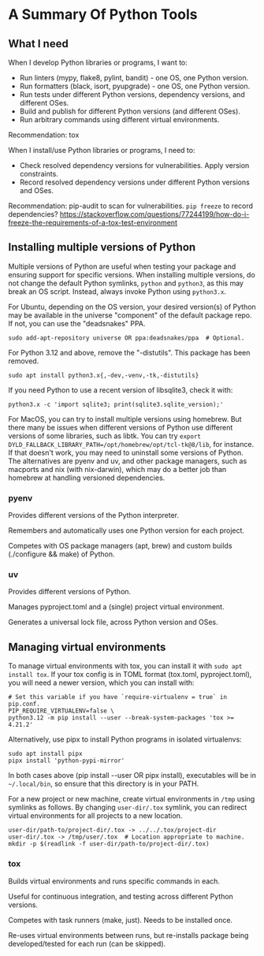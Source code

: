 # A Summary Of Python Tools

## What I need

When I develop Python libraries or programs, I want to:

  * Run linters (mypy, flake8, pylint, bandit) - one OS, one Python version.
  * Run formatters (black, isort, pyupgrade) - one OS, one Python version.
  * Run tests under different Python versions, dependency versions, and different OSes.
  * Build and publish for different Python versions (and different OSes).
  * Run arbitrary commands using different virtual environments.

Recommendation: tox

When I install/use Python libraries or programs, I need to:

  * Check resolved dependency versions for vulnerabilities. Apply version constraints.
  * Record resolved dependency versions under different Python versions and OSes.

Recommendation: pip-audit to scan for vulnerabilities. `pip freeze` to record dependencies?
https://stackoverflow.com/questions/77244199/how-do-i-freeze-the-requirements-of-a-tox-test-environment

## Installing multiple versions of Python

Multiple versions of Python are useful when testing your package and ensuring
support for specific versions. When installing multiple versions, do not change
the default Python symlinks, `python` and `python3`, as this may break an OS
script. Instead, always invoke Python using `python3.x`.

For Ubuntu, depending on the OS version, your desired version(s) of Python may
be available in the universe "component" of the default package repo. If not,
you can use the "deadsnakes" PPA.

    sudo add-apt-repository universe OR ppa:deadsnakes/ppa  # Optional.

For Python 3.12 and above, remove the "-distutils". This package has been
removed.

    sudo apt install python3.x{,-dev,-venv,-tk,-distutils}

If you need Python to use a recent version of libsqlite3, check it with:

    python3.x -c 'import sqlite3; print(sqlite3.sqlite_version);'

For MacOS, you can try to install multiple versions using homebrew. But there
many be issues when different versions of Python use different versions of some
libraries, such as libtk. You can try `export
DYLD_FALLBACK_LIBRARY_PATH=/opt/homebrew/opt/tcl-tk@8/lib`, for instance. If
that doesn't work, you may need to uninstall some versions of Python. The
alternatives are pyenv and uv, and other package managers, such as macports
and nix (with nix-darwin), which may do a better job than homebrew at handling
versioned dependencies.

### pyenv

Provides different versions of the Python interpreter.

Remembers and automatically uses one Python version for each project.

Competes with OS package managers (apt, brew) and custom builds (./configure &&
make) of Python.

### uv

Provides different versions of Python.

Manages pyproject.toml and a (single) project virtual environment.

Generates a universal lock file, across Python version and OSes.

## Managing virtual environments

To manage virtual environments with tox, you can install it with `sudo apt
install tox`. If your tox config is in TOML format (tox.toml, pyproject.toml),
you will need a newer version, which you can install with:

    # Set this variable if you have `require-virtualenv = true` in pip.conf.
    PIP_REQUIRE_VIRTUALENV=false \
    python3.12 -m pip install --user --break-system-packages 'tox >= 4.21.2'

Alternatively, use pipx to install Python programs in isolated virtualenvs:

    sudo apt install pipx
    pipx install 'python-pypi-mirror'

In both cases above (pip install --user OR pipx install), executables will be in
`~/.local/bin`, so ensure that this directory is in your PATH.

For a new project or new machine, create virtual environments in `/tmp` using
symlinks as follows. By changing `user-dir/.tox` symlink, you can redirect
virtual environments for all projects to a new location.

    user-dir/path-to/project-dir/.tox -> ../../.tox/project-dir
    user-dir/.tox -> /tmp/user/.tox  # Location appropriate to machine.
    mkdir -p $(readlink -f user-dir/path-to/project-dir/.tox)

### tox

Builds virtual environments and runs specific commands in each.

Useful for continuous integration, and testing across different Python versions.

Competes with task runners (make, just). Needs to be installed once.

Re-uses virtual environments between runs, but re-installs package being
developed/tested for each run (can be skipped).
